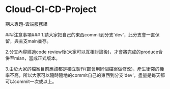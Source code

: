 # Cloud-CI-CD-Project
期末專題-雲端服務組

###注意事項###
1.請大家把自己的東西commit到分支'dev'，此分支會一直保留，與主支main並存。

2.分支內容經過code review後(大家可以互相討論後)，才會將完成的produce合併至mian，當成正式版本。

3.由於大家的檔案目前應該都是獨立製作(部會用同個檔案做修改)，產生衝突的機率不高，所以大家可以隨時隨地的commit自己的東西到分支'dev'，盡量是每天都可以commit一次或以上。

